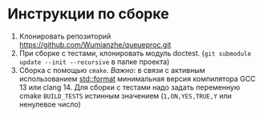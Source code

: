 # Инструкции по сборке

1. Клонировать репозиторий https://github.com/Wumianzhe/queueproc.git
2. При сборке с тестами, клонировать модуль doctest. (`git submodule update --init --recursive` в папке проекта)
3. Сборка с помощью `cmake`. *Важно*: в связи с активным использованием [std::format](https://en.cppreference.com/w/cpp/utility/format) минимальная версия компилятора GCC 13 или clang 14.
Для сборки с тестами надо задать переменную cmake `BUILD_TESTS` истинным значением (`1,ON,YES,TRUE,Y` или ненулевое число)
